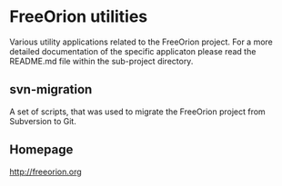 # FreeOrion utilities

Various utility applications related to the FreeOrion project.  For a
more detailed documentation of the specific applicaton please read the
README.md file within the sub-project directory.

## svn-migration

A set of scripts, that was used to migrate the FreeOrion project from
Subversion to Git.

## Homepage

http://freeorion.org
